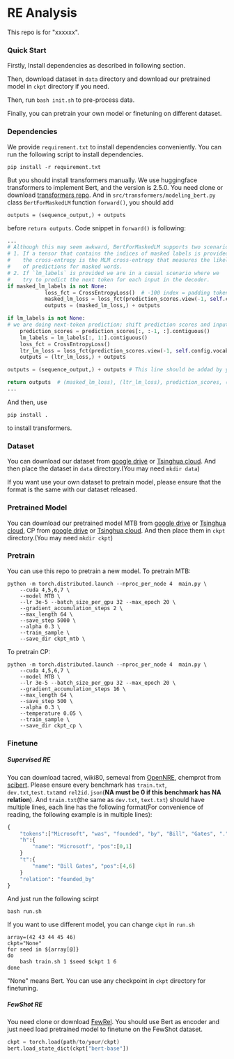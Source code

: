 # RE Analysis

This repo is for "xxxxxx".

### Quick Start

Firstly, Install dependencies as described in following section. 

Then, download dataset in `data` directory and download our pretrained model in `ckpt` directory if you need. 

Then, run `bash init.sh` to pre-process data. 

Finally, you can pretrain your own model or finetuning on different dataset.  

### Dependencies

We provide `requirement.txt` to install dependencies conveniently.  You can run the following script to install dependencies.

```
pip install -r requirement.txt
```

But you should install transformers manually. We use huggingface transformers to implement Bert, and the version is 2.5.0. You need clone or download [transformers repo](https://github.com/huggingface/transformers). And in  `src/transformers/modeling_bert.py`  class `BertForMaskedLM` function `forward()`, you should add 

```
outputs = (sequence_output,) + outputs
```

before `return outputs`.  Code snippet in `forward()` is following:

```python
...
# Although this may seem awkward, BertForMaskedLM supports two scenarios:
# 1. If a tensor that contains the indices of masked labels is provided,
#    the cross-entropy is the MLM cross-entropy that measures the likelihood
#    of predictions for masked words.
# 2. If `lm_labels` is provided we are in a causal scenario where we
#    try to predict the next token for each input in the decoder.
if masked_lm_labels is not None:
            loss_fct = CrossEntropyLoss()  # -100 index = padding token
            masked_lm_loss = loss_fct(prediction_scores.view(-1, self.config.vocab_size), masked_lm_labels.view(-1))
            outputs = (masked_lm_loss,) + outputs

if lm_labels is not None:
# we are doing next-token prediction; shift prediction scores and input ids by one
	prediction_scores = prediction_scores[:, :-1, :].contiguous()
    lm_labels = lm_labels[:, 1:].contiguous()
    loss_fct = CrossEntropyLoss()
    ltr_lm_loss = loss_fct(prediction_scores.view(-1, self.config.vocab_size), lm_labels.view(-1))
    outputs = (ltr_lm_loss,) + outputs

outputs = (sequence_output,) + outputs # This line should be addad by yourself.

return outputs  # (masked_lm_loss), (ltr_lm_loss), prediction_scores, (hidden_states), (attentions)
...
```

And then, use 

```
pip install .
```

to install transformers.

 ### Dataset 

You can download our dataset from [google drive]() or [Tsinghua cloud](https://cloud.tsinghua.edu.cn/f/f55fd09903c94baa9436/?dl=1). And then place the dataset in `data` directory.(You may need `mkdir data`)

If you want use your own dataset to pretrain model, please ensure that the format is the same with our dataset released.

 ### Pretrained Model

You can download our pretrained model MTB from [google drive]() or [Tsinghua cloud](https://cloud.tsinghua.edu.cn/f/5ce773cc67294ce488e5/?dl=1), CP from [google drive]() or [Tsinghua cloud](https://cloud.tsinghua.edu.cn/f/4097d1055962483cb6d9/?dl=1). And then place them in `ckpt` directory.(You may need `mkdir ckpt`)

### Pretrain

You can use this repo to pretrain a new model. To pretrain MTB:

```shell
python -m torch.distributed.launch --nproc_per_node 4  main.py \
	--cuda 4,5,6,7 \
	--model MTB \
	--lr 3e-5 --batch_size_per_gpu 32 --max_epoch 20 \
	--gradient_accumulation_steps 2 \
	--max_length 64 \
	--save_step 5000 \
	--alpha 0.3 \
	--train_sample \
	--save_dir ckpt_mtb \
```

To pretrain CP:

```shell
python -m torch.distributed.launch --nproc_per_node 4  main.py \
	--cuda 4,5,6,7 \
	--model MTB \
	--lr 3e-5 --batch_size_per_gpu 32 --max_epoch 20 \
	--gradient_accumulation_steps 16 \
	--max_length 64 \
	--save_step 500 \
	--alpha 0.3 \
	--temperature 0.05 \
	--train_sample \
	--save_dir ckpt_cp \
```



### Finetune

##### Supervised RE

You can download tacred, wiki80, semeval from [OpenNRE](https://github.com/thunlp/OpenNRE), chemprot from [scibert](https://github.com/allenai/scibert). Please ensure every benchmark has `train.txt`, `dev.txt`,`test.txt`and `rel2id.json`(**NA must be 0 if this benchmark has NA relation**). And `train.txt`(the same as `dev.txt`, `text.txt`) should have multiple lines, each line has the following format(For convenience of reading, the following example is in multiple lines):

```python
{
    "tokens":["Microsoft", "was", "founded", "by", "Bill", "Gates", "."], 
    "h":{
        "name": "Microsotf", "pos":[0,1]
    }
    "t":{
        "name": "Bill Gates", "pos":[4,6]
    }
    "relation": "founded_by"
}
```

And just run the following scirpt

```shell
bash run.sh
```

If you want to use different model, you can change `ckpt` in `run.sh`

```shell
array=(42 43 44 45 46)
ckpt="None"
for seed in ${array[@]}
do
	bash train.sh 1 $seed $ckpt 1 6
done
```

"None" means Bert. You can use any checkpoint in `ckpt` directory for finetuning.

##### FewShot RE

You need clone or download [FewRel](https://github.com/thunlp/FewRel). You should use Bert as encoder and just need load pretrained model to finetune on the FewShot dataset. 

```python
ckpt = torch.load(path/to/your/ckpt)
bert.load_state_dict(ckpt["bert-base"])
```

